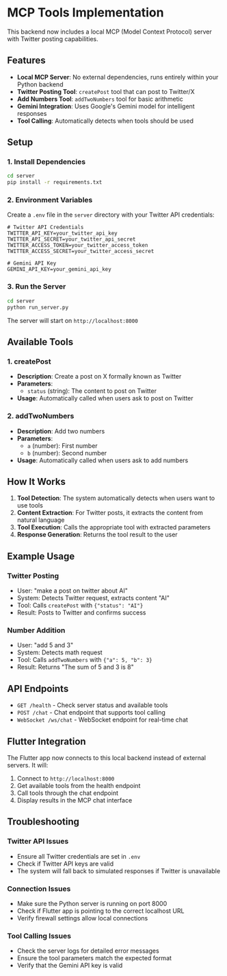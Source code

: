 # MCP Tools Implementation

This backend now includes a local MCP (Model Context Protocol) server with Twitter posting capabilities.

## Features

- **Local MCP Server**: No external dependencies, runs entirely within your Python backend
- **Twitter Posting Tool**: `createPost` tool that can post to Twitter/X
- **Add Numbers Tool**: `addTwoNumbers` tool for basic arithmetic
- **Gemini Integration**: Uses Google's Gemini model for intelligent responses
- **Tool Calling**: Automatically detects when tools should be used

## Setup

### 1. Install Dependencies

```bash
cd server
pip install -r requirements.txt
```

### 2. Environment Variables

Create a `.env` file in the `server` directory with your Twitter API credentials:

```env
# Twitter API Credentials
TWITTER_API_KEY=your_twitter_api_key
TWITTER_API_SECRET=your_twitter_api_secret
TWITTER_ACCESS_TOKEN=your_twitter_access_token
TWITTER_ACCESS_SECRET=your_twitter_access_secret

# Gemini API Key
GEMINI_API_KEY=your_gemini_api_key
```

### 3. Run the Server

```bash
cd server
python run_server.py
```

The server will start on `http://localhost:8000`

## Available Tools

### 1. createPost
- **Description**: Create a post on X formally known as Twitter
- **Parameters**: 
  - `status` (string): The content to post on Twitter
- **Usage**: Automatically called when users ask to post on Twitter

### 2. addTwoNumbers
- **Description**: Add two numbers
- **Parameters**:
  - `a` (number): First number
  - `b` (number): Second number
- **Usage**: Automatically called when users ask to add numbers

## How It Works

1. **Tool Detection**: The system automatically detects when users want to use tools
2. **Content Extraction**: For Twitter posts, it extracts the content from natural language
3. **Tool Execution**: Calls the appropriate tool with extracted parameters
4. **Response Generation**: Returns the tool result to the user

## Example Usage

### Twitter Posting
- User: "make a post on twitter about AI"
- System: Detects Twitter request, extracts content "AI"
- Tool: Calls `createPost` with `{"status": "AI"}`
- Result: Posts to Twitter and confirms success

### Number Addition
- User: "add 5 and 3"
- System: Detects math request
- Tool: Calls `addTwoNumbers` with `{"a": 5, "b": 3}`
- Result: Returns "The sum of 5 and 3 is 8"

## API Endpoints

- `GET /health` - Check server status and available tools
- `POST /chat` - Chat endpoint that supports tool calling
- `WebSocket /ws/chat` - WebSocket endpoint for real-time chat

## Flutter Integration

The Flutter app now connects to this local backend instead of external servers. It will:

1. Connect to `http://localhost:8000`
2. Get available tools from the health endpoint
3. Call tools through the chat endpoint
4. Display results in the MCP chat interface

## Troubleshooting

### Twitter API Issues
- Ensure all Twitter credentials are set in `.env`
- Check if Twitter API keys are valid
- The system will fall back to simulated responses if Twitter is unavailable

### Connection Issues
- Make sure the Python server is running on port 8000
- Check if Flutter app is pointing to the correct localhost URL
- Verify firewall settings allow local connections

### Tool Calling Issues
- Check the server logs for detailed error messages
- Ensure the tool parameters match the expected format
- Verify that the Gemini API key is valid
